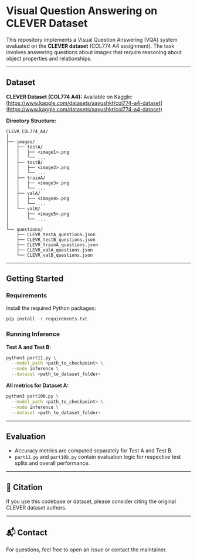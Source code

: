 # Visual Question Answering on CLEVER Dataset

This repository implements a Visual Question Answering (VQA) system evaluated on the **CLEVER dataset** (COL774 A4 assignment). The task involves answering questions about images that require reasoning about object properties and relationships.

---

## Dataset

**CLEVER Dataset (COL774 A4):**
Available on Kaggle: [https://www.kaggle.com/datasets/aayushkt/col774-a4-dataset](https://www.kaggle.com/datasets/aayushkt/col774-a4-dataset)

**Directory Structure:**

```
CLEVR_COL774_A4/
│
├── images/
│   ├── testA/
│   │   ├── <image1>.png
│   │   └── ...
│   ├── testB/
│   │   ├── <image2>.png
│   │   └── ...
│   ├── trainA/
│   │   ├── <image3>.png
│   │   └── ...
│   ├── valA/
│   │   ├── <image4>.png
│   │   └── ...
│   └── valB/
│       ├── <image5>.png
│       └── ...
│
└── questions/
    ├── CLEVR_testA_questions.json
    ├── CLEVR_testB_questions.json
    ├── CLEVR_trainA_questions.json
    ├── CLEVR_valA_questions.json
    └── CLEVR_valB_questions.json
```

---

## Getting Started

### Requirements

Install the required Python packages:

```bash
pip install -r requirements.txt
```

### Running Inference

**Test A and Test B:**

```bash
python3 part11.py \
  --model_path <path_to_checkpoint> \
  --mode inference \
  --dataset <path_to_dataset_folder>
```

**All metrics for Dataset A:**

```bash
python3 part10b.py \
  --model_path <path_to_checkpoint> \
  --mode inference \
  --dataset <path_to_dataset_folder>
```

---

## Evaluation

* Accuracy metrics are computed separately for Test A and Test B.
* `part11.py` and `part10b.py` contain evaluation logic for respective test splits and overall performance.

---

## 📎 Citation

If you use this codebase or dataset, please consider citing the original CLEVER dataset authors.

---

## 📬 Contact

For questions, feel free to open an issue or contact the maintainer.
